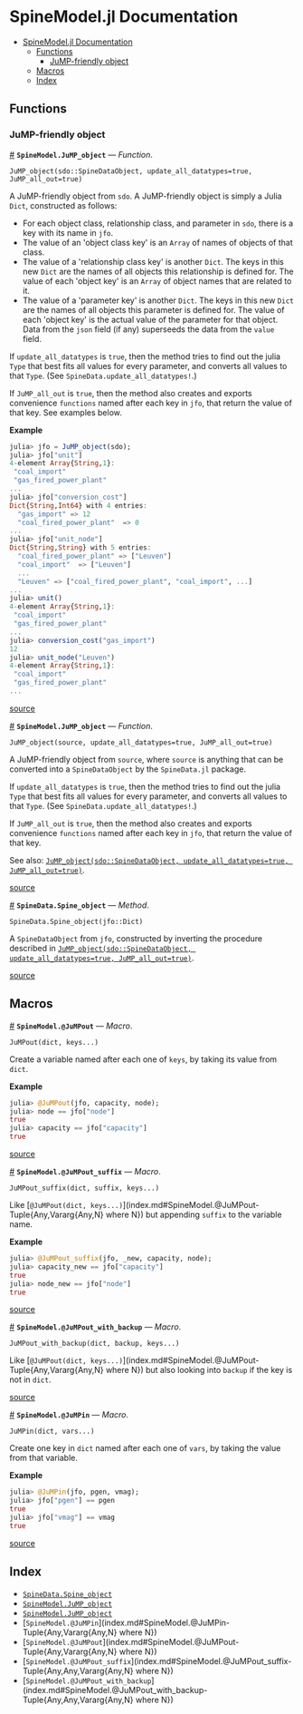 
<a id='SpineModel.jl-Documentation-1'></a>

# SpineModel.jl Documentation

- [SpineModel.jl Documentation](index.md#SpineModel.jl-Documentation-1)
    - [Functions](index.md#Functions-1)
        - [JuMP-friendly object](index.md#JuMP-friendly-object-1)
    - [Macros](index.md#Macros-1)
    - [Index](index.md#Index-1)


<a id='Functions-1'></a>

## Functions


<a id='JuMP-friendly-object-1'></a>

### JuMP-friendly object

<a id='SpineModel.JuMP_object' href='#SpineModel.JuMP_object'>#</a>
**`SpineModel.JuMP_object`** &mdash; *Function*.



```
JuMP_object(sdo::SpineDataObject, update_all_datatypes=true, JuMP_all_out=true)
```

A JuMP-friendly object from `sdo`. A JuMP-friendly object is simply a Julia `Dict`, constructed as follows:

  * For each object class, relationship class, and parameter in `sdo`, there is a key with its name in `jfo`.
  * The value of an 'object class key' is an `Array` of names of objects of that class.
  * The value of a 'relationship class key' is another `Dict`. The keys in this new `Dict` are the names of all objects this relationship is defined for. The value of each 'object key' is an `Array` of object names that are related to it.
  * The value of a 'parameter key' is another `Dict`. The keys in this new `Dict` are the names of all objects this parameter is defined for. The value of each 'object key' is the actual value of the parameter for that object. Data from the `json` field (if any) superseeds the data from the `value` field.

If `update_all_datatypes` is `true`, then the method tries to find out the julia `Type` that best fits all values for every parameter, and converts all values to that `Type`. (See `SpineData.update_all_datatypes!`.)

If `JuMP_all_out` is `true`, then the method also creates and exports convenience `functions` named after each key in `jfo`, that return the value of that key. See examples below.

**Example**

```julia
julia> jfo = JuMP_object(sdo);
julia> jfo["unit"]
4-element Array{String,1}:
 "coal_import"
 "gas_fired_power_plant"
...
julia> jfo["conversion_cost"]
Dict{String,Int64} with 4 entries:
  "gas_import" => 12
  "coal_fired_power_plant"  => 0
...
julia> jfo["unit_node"]
Dict{String,String} with 5 entries:
  "coal_fired_power_plant" => ["Leuven"]
  "coal_import"  => ["Leuven"]
  ...
  "Leuven" => ["coal_fired_power_plant", "coal_import", ...]
...
julia> unit()
4-element Array{String,1}:
 "coal_import"
 "gas_fired_power_plant"
...
julia> conversion_cost("gas_import")
12
julia> unit_node("Leuven")
4-element Array{String,1}:
 "coal_import"
 "gas_fired_power_plant"
...
```


<a target='_blank' href='https://gitlab.vtt.fi/spine/model/blob/c96b15d69147470c2ffc4c2358ddb60c2f7d96e6/src/data/jfo.jl#L21-76' class='documenter-source'>source</a><br>

<a id='SpineModel.JuMP_object' href='#SpineModel.JuMP_object'>#</a>
**`SpineModel.JuMP_object`** &mdash; *Function*.



```
JuMP_object(source, update_all_datatypes=true, JuMP_all_out=true)
```

A JuMP-friendly object from `source`, where `source` is anything that can be converted into a `SpineDataObject` by the `SpineData.jl` package.

If `update_all_datatypes` is `true`, then the method tries to find out the julia `Type` that best fits all values for every parameter, and converts all values to that `Type`. (See `SpineData.update_all_datatypes!`.)

If `JuMP_all_out` is `true`, then the method also creates and exports convenience `functions` named after each key in `jfo`, that return the value of that key.

See also: [`JuMP_object(sdo::SpineDataObject, update_all_datatypes=true, JuMP_all_out=true)`](index.md#SpineModel.JuMP_object).


<a target='_blank' href='https://gitlab.vtt.fi/spine/model/blob/c96b15d69147470c2ffc4c2358ddb60c2f7d96e6/src/data/jfo.jl#L1-15' class='documenter-source'>source</a><br>

<a id='SpineData.Spine_object-Tuple{Dict}' href='#SpineData.Spine_object-Tuple{Dict}'>#</a>
**`SpineData.Spine_object`** &mdash; *Method*.



```
SpineData.Spine_object(jfo::Dict)
```

A `SpineDataObject` from `jfo`, constructed by inverting the procedure described in [`JuMP_object(sdo::SpineDataObject, update_all_datatypes=true, JuMP_all_out=true)`](index.md#SpineModel.JuMP_object).


<a target='_blank' href='https://gitlab.vtt.fi/spine/model/blob/c96b15d69147470c2ffc4c2358ddb60c2f7d96e6/src/data/jfo.jl#L205-210' class='documenter-source'>source</a><br>


<a id='Macros-1'></a>

## Macros

<a id='SpineModel.@JuMPout-Tuple{Any,Vararg{Any,N} where N}' href='#SpineModel.@JuMPout-Tuple{Any,Vararg{Any,N} where N}'>#</a>
**`SpineModel.@JuMPout`** &mdash; *Macro*.



```
JuMPout(dict, keys...)
```

Create a variable named after each one of `keys`, by taking its value from `dict`.

**Example**

```julia
julia> @JuMPout(jfo, capacity, node);
julia> node == jfo["node"]
true
julia> capacity == jfo["capacity"]
true
```


<a target='_blank' href='https://gitlab.vtt.fi/spine/model/blob/c96b15d69147470c2ffc4c2358ddb60c2f7d96e6/src/util.jl#L1-14' class='documenter-source'>source</a><br>

<a id='SpineModel.@JuMPout_suffix-Tuple{Any,Any,Vararg{Any,N} where N}' href='#SpineModel.@JuMPout_suffix-Tuple{Any,Any,Vararg{Any,N} where N}'>#</a>
**`SpineModel.@JuMPout_suffix`** &mdash; *Macro*.



```
JuMPout_suffix(dict, suffix, keys...)
```

Like [`@JuMPout(dict, keys...)`](index.md#SpineModel.@JuMPout-Tuple{Any,Vararg{Any,N} where N}) but appending `suffix` to the variable name.

**Example**

```julia
julia> @JuMPout_suffix(jfo, _new, capacity, node);
julia> capacity_new == jfo["capacity"]
true
julia> node_new == jfo["node"]
true
```


<a target='_blank' href='https://gitlab.vtt.fi/spine/model/blob/c96b15d69147470c2ffc4c2358ddb60c2f7d96e6/src/util.jl#L21-34' class='documenter-source'>source</a><br>

<a id='SpineModel.@JuMPout_with_backup-Tuple{Any,Any,Vararg{Any,N} where N}' href='#SpineModel.@JuMPout_with_backup-Tuple{Any,Any,Vararg{Any,N} where N}'>#</a>
**`SpineModel.@JuMPout_with_backup`** &mdash; *Macro*.



```
JuMPout_with_backup(dict, backup, keys...)
```

Like [`@JuMPout(dict, keys...)`](index.md#SpineModel.@JuMPout-Tuple{Any,Vararg{Any,N} where N}) but also looking into `backup` if the key is not in `dict`.


<a target='_blank' href='https://gitlab.vtt.fi/spine/model/blob/c96b15d69147470c2ffc4c2358ddb60c2f7d96e6/src/util.jl#L67-71' class='documenter-source'>source</a><br>

<a id='SpineModel.@JuMPin-Tuple{Any,Vararg{Any,N} where N}' href='#SpineModel.@JuMPin-Tuple{Any,Vararg{Any,N} where N}'>#</a>
**`SpineModel.@JuMPin`** &mdash; *Macro*.



```
JuMPin(dict, vars...)
```

Create one key in `dict` named after each one of `vars`, by taking the value from that variable.

**Example**

```julia
julia> @JuMPin(jfo, pgen, vmag);
julia> jfo["pgen"] == pgen
true
julia> jfo["vmag"] == vmag
true
```


<a target='_blank' href='https://gitlab.vtt.fi/spine/model/blob/c96b15d69147470c2ffc4c2358ddb60c2f7d96e6/src/util.jl#L78-91' class='documenter-source'>source</a><br>


<a id='Index-1'></a>

## Index

- [`SpineData.Spine_object`](index.md#SpineData.Spine_object-Tuple{Dict})
- [`SpineModel.JuMP_object`](index.md#SpineModel.JuMP_object)
- [`SpineModel.JuMP_object`](index.md#SpineModel.JuMP_object)
- [`SpineModel.@JuMPin`](index.md#SpineModel.@JuMPin-Tuple{Any,Vararg{Any,N} where N})
- [`SpineModel.@JuMPout`](index.md#SpineModel.@JuMPout-Tuple{Any,Vararg{Any,N} where N})
- [`SpineModel.@JuMPout_suffix`](index.md#SpineModel.@JuMPout_suffix-Tuple{Any,Any,Vararg{Any,N} where N})
- [`SpineModel.@JuMPout_with_backup`](index.md#SpineModel.@JuMPout_with_backup-Tuple{Any,Any,Vararg{Any,N} where N})

